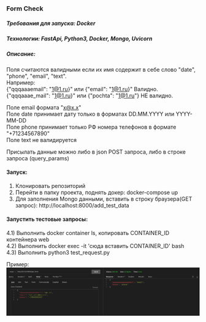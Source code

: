 ### Form Check
##### Требования для запуска: Docker  
##### Технологии: FastApi, Python3, Docker, Mongo, Uvicorn  
##### Описание:  
Поля считаются валидными если их имя содержит в себе слово "date", "phone", "email", "text".  
Например:  
{"qqqaaaemail": "1@1.ru}" или {"email": "1@1.ru}" Валидно.  
{"qqqaaae_mail": "1@1.ru}" или {"pochta": "1@1.ru"} НЕ валидно.  
  
Поле email формата "x@x.x"  
Поле date принимает дату только в форматах DD.MM.YYYY или YYYY-MM-DD  
Поле phone принимает только РФ номера телефонов в формате "+71234567890"  
Поле text не валидируется  
  
Присылать данные можно либо в json POST запроса, либо в строке запроса (query_params)  
  
#### Запуск:  
1) Клонировать репозиторий  
2) Перейти в папку проекта, поднять докер: docker-compose up  
3) Для заполнения Mongo данными, вставить в строку браузера(GET запрос): http://localhost:8000/add_test_data  
#### Запустить тестовые запросы:  
4.1) Выполнить docker container ls, копировать CONTAINER_ID контейнера web  
4.2) Выполнить docker exec -it 'сюда вставить CONTAINER_ID' bash  
4.3) Выполнить python3 test_request.py  
  
Пример:  
![Иллюстрация к проекту](https://github.com/georg220022/check_form/blob/main/img/2.png)

